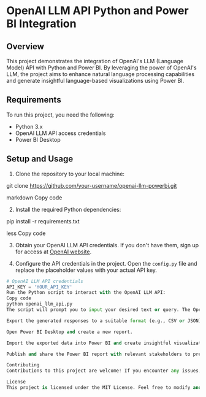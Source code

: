 # OpenAI LLM API Python and Power BI Integration

## Overview
This project demonstrates the integration of OpenAI's LLM (Language Model) API with Python and Power BI. By leveraging the power of OpenAI's LLM, the project aims to enhance natural language processing capabilities and generate insightful language-based visualizations using Power BI.

## Requirements
To run this project, you need the following:

- Python 3.x
- OpenAI LLM API access credentials
- Power BI Desktop

## Setup and Usage

1. Clone the repository to your local machine:

git clone https://github.com/your-username/openai-llm-powerbi.git

markdown
Copy code

2. Install the required Python dependencies:

pip install -r requirements.txt

less
Copy code

3. Obtain your OpenAI LLM API credentials. If you don't have them, sign up for access at [OpenAI website](https://openai.com/).

4. Configure the API credentials in the project. Open the `config.py` file and replace the placeholder values with your actual API key.

```python
# OpenAI LLM API credentials
API_KEY = 'YOUR_API_KEY'
Run the Python script to interact with the OpenAI LLM API:
Copy code
python openai_llm_api.py
The script will prompt you to input your desired text or query. The OpenAI LLM API will process the input and generate responses accordingly.

Export the generated responses to a suitable format (e.g., CSV or JSON) for further analysis and visualization in Power BI.

Open Power BI Desktop and create a new report.

Import the exported data into Power BI and create insightful visualizations using the available Power BI tools and features.

Publish and share the Power BI report with relevant stakeholders to present the analyzed data and derived insights.

Contributing
Contributions to this project are welcome! If you encounter any issues, have ideas for improvements, or would like to add new features, please open an issue or submit a pull request.

License
This project is licensed under the MIT License. Feel free to modify and use the code as per your requirements.